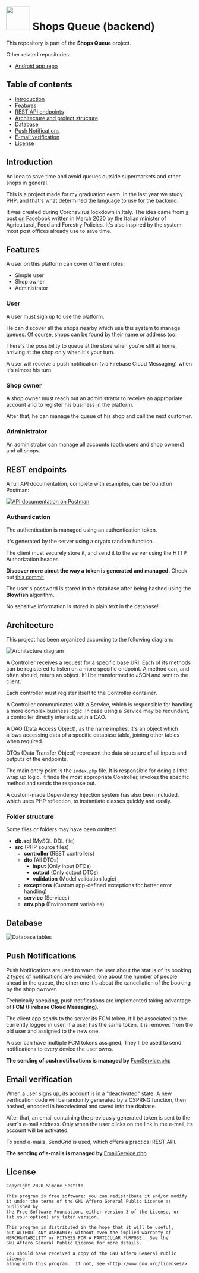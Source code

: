 # <img src="https://github.com/simonesestito/shops-queue-android/blob/master/.github/app_logo.png" width="64"> Shops Queue (backend)

This repository is part of the **Shops Queue** project.

Other related repositories:
- [Android app repo](https://github.com/simonesestito/shops-queue-android)

## Table of contents

- [Introduction](#introduction)
- [Features](#features)
- [REST API endpoints](#endpoints)
- [Architecture and project structure](#architecture)
- [Database](#database)
- [Push Notifications](#push)
- [E-mail verification](#emailcheck)
- [License](#license)

<a name="introduction"></a>
## Introduction

An idea to save time and avoid queues outside supermarkets and other shops in general.

This is a project made for my graduation exam.
In the last year we study PHP, and that's what determined the language to use for the backend.

It was created during Coronavirus lockdown in Italy. The idea came from [a post on Facebook](https://m.facebook.com/story.php?story_fbid=2814783488643375&id=310949775693438) written in March 2020 by the Italian minister of Agricultural, Food and Forestry Policies. It's also inspired by the system most post offices already use to save time.

<a name="features"></a>
## Features

A user on this platform can cover different roles:
- Simple user
- Shop owner
- Administrator

### User

A user must sign up to use the platform.

He can discover all the shops nearby which use this system to manage queues. Of course, shops can be found by their name or address too.

There's the possibility to queue at the store when you're still at home, arriving at the shop only when it's your turn.

A user will receive a push notification (via Firebase Cloud Messaging) when it's almost his turn.

### Shop owner

A shop owner must reach out an administrator to receive an appropriate account and to register his business in the platform.

After that, he can manage the queue of his shop and call the next customer.

### Administrator

An administrator can manage all accounts (both users and shop owners) and all shops.


<a name="endpoints"></a>
## REST endpoints

A full API documentation, complete with examples, can be found on Postman:

[![API documentation on Postman](https://run.pstmn.io/button.svg)](https://documenter.getpostman.com/view/11169543/Szf9URou?version=latest)

### Authentication

The authentication is managed using an authentication token.

It's generated by the server using a crypto random function.

The client must securely store it, and send it to the server using the HTTP Authorization header.

**Discover more about the way a token is generated and managed.**
Check out [this commit](https://github.com/simonesestito/shops-queue-php/commit/8c9d05771d91fbf11604d2debf7d12eb0de85706).

The user's password is stored in the database after being hashed using the **Blowfish** algorithm.

No sensitive information is stored in plain text in the database!

<a name="architecture"></a>
## Architecture

This project has been organized according to the following diagram:

![Architecture diagram](https://github.com/simonesestito/shops-queue-php/blob/master/graphics/architecture.png?raw=true)

A Controller receives a request for a specific base URI.
Each of its methods can be registered to listen on a more specific endpoint. A method can, and often should, return an object. It'll be transformed to JSON and sent to the client.

Each controller must register itself to the Controller container.

A Controller communicates with a Service, which is responsible for handling a more complex business logic. In case using a Service may be redundant, a controller directly interacts with a DAO.

A DAO (Data Access Object), as the name implies, it's an object which allows accessing data of a specific database table, joining other tables when required.

DTOs (Data Transfer Object) represent the data structure of all inputs and outputs of the endpoints.

The main entry point is the `index.php` file. It is responsible for doing all the wrap up logic. It finds the most appropriate Controller, invokes the specific method and sends the response out.

A custom-made Dependency Injection system has also been included, which uses PHP reflection, to instantiate classes quickly and easily.

### Folder structure

Some files or folders may have been omitted

- **db.sql** (MySQL DDL file)
- **src** (PHP source files)
  - **controller** (REST controllers)
  - **dto** (All DTOs)
    - **input** (Only input DTOs)
    - **output** (Only output DTOs)
    - **validation** (Model validation logic)
  - **exceptions** (Custom app-defined exceptions for better error handling)
  - **service** (Services)
  - **env.php** (Environment variables)

<a name="database"></a>
## Database

![Database tables](https://github.com/simonesestito/shops-queue-php/blob/master/graphics/db_schema.png?raw=true)

<a name="push"></a>
## Push Notifications

Push Notifications are used to warn the user about the status of its booking. 2 types of notifications are provided: one about the number of people ahead in the queue, the other one it's about the cancellation of the booking by the shop ownwer.

Technically speaking, push notifications are implemented taking advantage of **FCM (Firebase Cloud Messaging)**.

The client app sends to the server its FCM token. It'll be associated to the currently logged in user. If a user has the same token, it is removed from the old user and assigned to the new one.

A user can have multiple FCM tokens assigned. They'll be used to send notifications to every device the user owns.

**The sending of push notifications is managed by** [FcmService.php](https://github.com/simonesestito/shops-queue-php/blob/master/src/service/FcmService.php)

<a name="emailcheck"></a>
## Email verification

When a user signs up, its account is in a "deactivated" state. A new verification code will be randomly generated by a CSPRNG function, then hashed, encoded in hexadecimal and saved into the dtabase.

After that, an email containing the previously generated token is sent to the user's e-mail address. Only when the user clicks on the link in the e-mail, its account will be activated.

To send e-mails, SendGrid is used, which offers a practical REST API.

**The sending of e-mails is managed by** [EmailService.php](https://github.com/simonesestito/shops-queue-php/blob/master/src/service/EmailService.php)

<a name="license"></a>
## License

    Copyright 2020 Simone Sestito
    
    This program is free software: you can redistribute it and/or modify
    it under the terms of the GNU Affero General Public License as published by
    the Free Software Foundation, either version 3 of the License, or
    (at your option) any later version.

    This program is distributed in the hope that it will be useful,
    but WITHOUT ANY WARRANTY; without even the implied warranty of
    MERCHANTABILITY or FITNESS FOR A PARTICULAR PURPOSE.  See the
    GNU Affero General Public License for more details.

    You should have received a copy of the GNU Affero General Public License
    along with this program.  If not, see <http://www.gnu.org/licenses/>.

